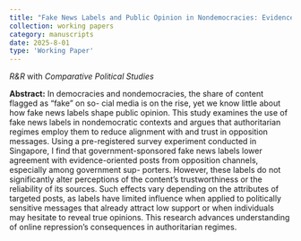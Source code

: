 ```yaml
---
title: "Fake News Labels and Public Opinion in Nondemocracies: Evidence from Singapore"
collection: working papers
category: manuscripts
date: 2025-8-01
type: 'Working Paper'
---
```

*R&R* with *Comparative Political Studies*

**Abstract:** In democracies and nondemocracies, the share of content flagged as “fake” on so- cial media is on the rise, yet we know little about how fake news labels shape public opinion. This study examines the use of fake news labels in nondemocratic contexts and argues that authoritarian regimes employ them to reduce alignment with and trust in opposition messages. Using a pre-registered survey experiment conducted in Singapore, I find that government-sponsored fake news labels lower agreement with evidence-oriented posts from opposition channels, especially among government sup- porters. However, these labels do not significantly alter perceptions of the content’s trustworthiness or the reliability of its sources. Such effects vary depending on the attributes of targeted posts, as labels have limited influence when applied to politically sensitive messages that already attract low support or when individuals may hesitate to reveal true opinions. This research advances understanding of online repression’s consequences in authoritarian regimes.
